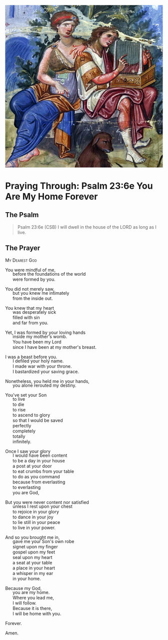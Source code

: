 <img class="intro-right" src="../images/art-paris-psalter.jpg">

<style>
  li {list-style-type: none;}
  p + ul {
    margin-top: -18px;
}
</style>

# Praying Through: Psalm 23:6e You Are My Home Forever

## The Psalm

>Psalm 23:6e (CSB)   I will dwell in the house of the LORD as long as I live.

## The Prayer

<div style="font-variant: small-caps;">My Dearest God</div>

You were mindful of me,
* before the foundations of the world
* were formed by you.

You did not merely saw,
* but you knew me intimately
* from the inside out.

You knew that my heart
* was desperately sick
* filled with sin
* and far from you.

Yet, I was formed by your loving hands
* inside my mother's womb.
* You have been my Lord
* since I have been at my mother's breast.

I was a beast before you.
* I defiled your holy name.
* I made war with your throne.
* I bastardized your saving grace.

Nonetheless, you held me in your hands,
* you alone rerouted my destiny.

You've set your Son
* to live
* to die
* to rise
* to ascend to glory
* so that I would be saved
* perfectly
* completely
* totally
* infinitely.

Once I saw your glory
* I would have been content
* to be a day in your house
* a post at your door
* to eat crumbs from your table
* to do as you command 
* because from everlasting
* to everlasting
* you are God,

But you were never content nor satisfied
* unless I rest upon your chest
* to rejoice in your glory
* to dance in your joy
* to lie still in your peace
* to live in your power.

And so you brought me in,
* gave me your Son's own robe
* signet upon my finger
* gospel upon my feet
* seal upon my heart
* a seat at your table
* a place in your heart
* a whisper in my ear
* in your home.

Because my God,
* you are my home.
* Where you lead me,
* I will follow.
* Because it is there,
* I will be home with you.

Forever.

Amen.
